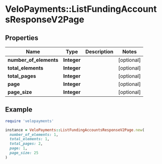 # VeloPayments::ListFundingAccountsResponseV2Page

## Properties

| Name | Type | Description | Notes |
| ---- | ---- | ----------- | ----- |
| **number_of_elements** | **Integer** |  | [optional] |
| **total_elements** | **Integer** |  | [optional] |
| **total_pages** | **Integer** |  | [optional] |
| **page** | **Integer** |  | [optional] |
| **page_size** | **Integer** |  | [optional] |

## Example

```ruby
require 'velopayments'

instance = VeloPayments::ListFundingAccountsResponseV2Page.new(
  number_of_elements: 1,
  total_elements: 1,
  total_pages: 2,
  page: 1,
  page_size: 25
)
```

